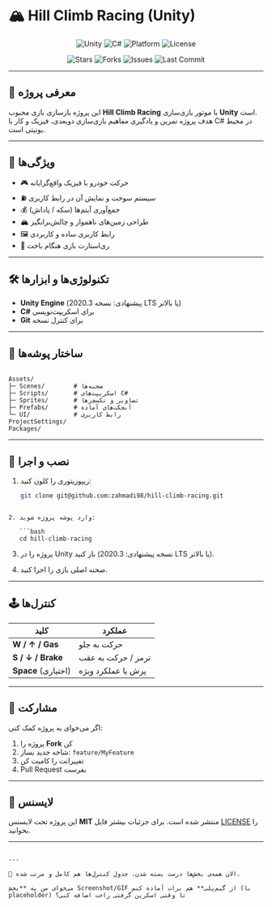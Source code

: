 # 🏔️ Hill Climb Racing (Unity)

<div align="center">

![Unity](https://img.shields.io/badge/Engine-Unity-black?logo=unity)
![C#](https://img.shields.io/badge/Language-C%23-239120?logo=c-sharp)
![Platform](https://img.shields.io/badge/Platform-PC%20%7C%20Mobile-blue)
![License](https://img.shields.io/github/license/zahmadi98/hill-climb-racing)

![Stars](https://img.shields.io/github/stars/zahmadi98/hill-climb-racing?style=social)
![Forks](https://img.shields.io/github/forks/zahmadi98/hill-climb-racing?style=social)
![Issues](https://img.shields.io/github/issues/zahmadi98/hill-climb-racing)
![Last Commit](https://img.shields.io/github/last-commit/zahmadi98/hill-climb-racing)

</div>

---

## 📌 معرفی پروژه

این پروژه بازسازی بازی محبوب **Hill Climb Racing** با موتور بازی‌سازی **Unity** است.  
هدف پروژه تمرین و یادگیری مفاهیم بازی‌سازی دوبعدی، فیزیک و کار با C# در محیط یونیتی است.

---

## 🎯 ویژگی‌ها

- 🎮 حرکت خودرو با فیزیک واقع‌گرایانه  
- ⛽ سیستم سوخت و نمایش آن در رابط کاربری  
- 💰 جمع‌آوری آیتم‌ها (سکه / پاداش)  
- 🏔️ طراحی زمین‌های ناهموار و چالش‌برانگیز  
- 🖼️ رابط کاربری ساده و کاربردی  
- 🔄 ری‌استارت بازی هنگام باخت  

---

## 🛠️ تکنولوژی‌ها و ابزارها

- **Unity Engine** (پیشنهادی: نسخه 2020.3 LTS یا بالاتر)  
- **C#** برای اسکریپت‌نویسی  
- **Git** برای کنترل نسخه  

---

## 📂 ساختار پوشه‌ها

```

Assets/
├─ Scenes/        # صحنه‌ها
├─ Scripts/       # اسکریپت‌های C#
├─ Sprites/       # تصاویر و تکسچرها
├─ Prefabs/       # آبجکت‌های آماده
└─ UI/            # رابط کاربری
ProjectSettings/
Packages/

````

---

## 🚀 نصب و اجرا

1. ریپوزیتوری را کلون کنید:

   ```bash
   git clone git@github.com:zahmadi98/hill-climb-racing.git
````

2. وارد پوشه پروژه شوید:

   ```bash
   cd hill-climb-racing
   ````

3. پروژه را در Unity باز کنید (نسخه پیشنهادی: 2020.3 LTS یا بالاتر).

4. صحنه اصلی بازی را اجرا کنید.

---

## 🕹️ کنترل‌ها

| کلید                | عملکرد             |
| ------------------- | ------------------ |
| **W / ↑ / Gas**     | حرکت به جلو        |
| **S / ↓ / Brake**   | ترمز / حرکت به عقب |
| **Space** (اختیاری) | پرش یا عملکرد ویژه |

---

## 🤝 مشارکت

اگر می‌خوای به پروژه کمک کنی:

1. پروژه را **Fork** کن
2. شاخه جدید بساز: `feature/MyFeature`
3. تغییراتت را کامیت کن
4. Pull Request بفرست

---

## 📜 لایسنس

این پروژه تحت لایسنس **MIT** منتشر شده است.
برای جزئیات بیشتر فایل [LICENSE](LICENSE) را بخوانید.

---

```

---

📌 الان همه‌ی بخش‌ها درست بسته شدن، جدول کنترل‌ها هم کامل و مرتب شده.  

می‌خوای من یه **بخش Screenshot/GIF از گیم‌پلی** هم برات آماده کنم (با placeholder) تا وقتی اسکرین گرفتی راحت اضافه کنی؟
```
